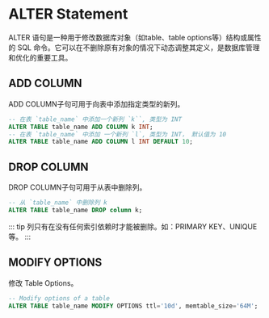 # ALTER Statement

ALTER 语句是一种用于修改数据库对象（如table、table options等）结构或属性的 SQL 命令。它可以在不删除原有对象的情况下动态调整其定义，是数据库管理和优化的重要工具。

## ADD COLUMN

ADD COLUMN子句可用于向表中添加指定类型的新列。

```SQL
-- 在表 `table_name` 中添加一个新列 `k``, 类型为 INT 
ALTER TABLE table_name ADD COLUMN k INT;
-- 在表 `table_name` 中添加 一个新列 `l`, 类型为 INT， 默认值为 10
ALTER TABLE table_name ADD COLUMN l INT DEFAULT 10;
```

## DROP COLUMN

DROP COLUMN子句可用于从表中删除列。

```SQL
-- 从 `table_name` 中删除列 k 
ALTER TABLE table_name DROP column k;
```

::: tip
列只有在没有任何索引依赖时才能被删除。如：PRIMARY KEY、UNIQUE等。
:::

## MODIFY OPTIONS

修改 Table Options。

```SQL
-- Modify options of a table
ALTER TABLE table_name MODIFY OPTIONS ttl='10d', memtable_size='64M';
```
